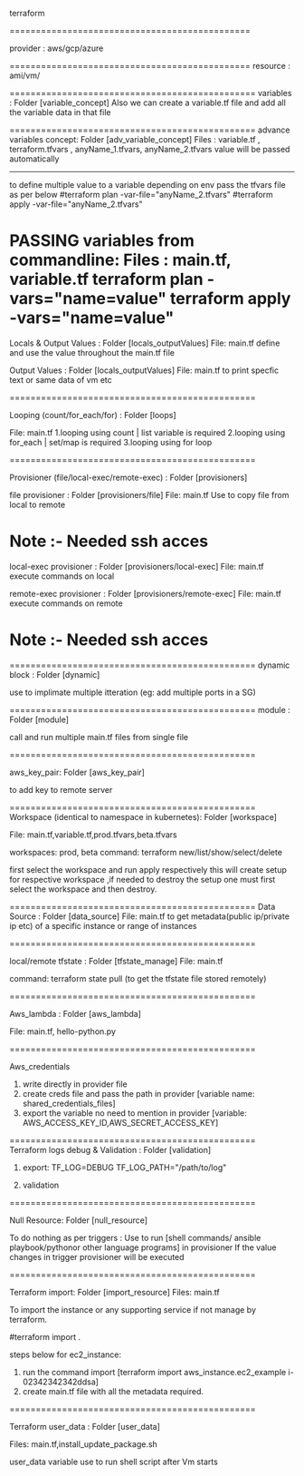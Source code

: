 terraform 

==============================================

 provider : aws/gcp/azure 


==============================================
 resource   :  ami/vm/   


===============================================
variables :   Folder  [variable_concept]
Also we can create a  variable.tf file  and add all the variable data in that file

===============================================
advance variables concept:   Folder  [adv_variable_concept]
Files  :  variable.tf , terraform.tfvars , anyName_1.tfvars, anyName_2.tfvars
value will be passed automatically
____________________________________________________

to  define multiple value to a variable depending on env
pass the tfvars file as per below
#terraform plan -var-file="anyName_2.tfvars"
#terraform apply -var-file="anyName_2.tfvars"


PASSING variables from commandline:
Files : main.tf, variable.tf 
terraform plan -vars="name=value"
terraform apply -vars="name=value"
===============================================

Locals & Output Values : Folder [locals_outputValues]
File: main.tf
define and use the value throughout the main.tf file


Output Values : Folder [locals_outputValues]
File: main.tf
to print specfic text or same data of vm etc

===============================================

Looping  (count/for_each/for) : Folder [loops]

File: main.tf
1.looping  using count  | list variable is required
2.looping using for_each | set/map is required
3.looping using for loop

===============================================


Provisioner (file/local-exec/remote-exec) : Folder [provisioners]


file provisioner : Folder [provisioners/file]
File: main.tf
Use to copy file from  local to remote
# Note :- Needed ssh  acces 

local-exec provisioner : Folder [provisioners/local-exec] 
File: main.tf
execute commands on local

remote-exec provisioner : Folder [provisioners/remote-exec]
File: main.tf
execute commands on remote
# Note :- Needed ssh  acces 

===============================================
dynamic block :        Folder [dynamic]

use to implimate multiple itteration (eg:  add multiple ports in a SG)

===============================================
module :     Folder [module]

call  and run multiple main.tf files from single file

===============================================

aws_key_pair:     Folder [aws_key_pair]

to add key to remote server 

===============================================
Workspace (identical to  namespace in kubernetes):   Folder [workspace]

File: main.tf,variable.tf,prod.tfvars,beta.tfvars

workspaces: prod, beta
command: terraform new/list/show/select/delete

first select the workspace and run apply respectively this will create setup for respective workspace ,if needed to destroy the setup one must first select the workspace and then destroy.

===============================================
Data Source :  Folder [data_source]
File: main.tf
to get metadata(public ip/private ip etc) of a specific instance or range of instances

===============================================

local/remote tfstate : Folder [tfstate_manage]
File: main.tf

command: terraform state pull (to get the tfstate file stored remotely)

===============================================

Aws_lambda   : Folder [aws_lambda]

File: main.tf, hello-python.py

===============================================

Aws_credentials

1. write directly in provider file
2. create creds file  and pass  the path in provider  [variable name: shared_credentials_files]
3. export the variable no need to mention in provider [variable: AWS_ACCESS_KEY_ID,AWS_SECRET_ACCESS_KEY] 

===============================================
Terraform logs debug & Validation  : Folder [validation]
1. export:
    TF_LOG=DEBUG
    TF_LOG_PATH="/path/to/log"

2. validation

===============================================

Null Resource: Folder [null_resource]

To do nothing  as per triggers : Use to run  [shell commands/ ansible playbook/pythonor other language programs] in provisioner
If the value changes in trigger provisioner will be executed

===============================================

Terraform import:  Folder [import_resource]
Files: main.tf

To import the instance or any supporting service if not manage by terraform.

#terraform import <resource type>.<resource name> <resource id>

steps below for ec2_instance:
1. run the command import [terraform import aws_instance.ec2_example i-02342342342ddsa]
2. create main.tf file with all the metadata  required.

===============================================

Terraform user_data :   Folder [user_data]

Files: main.tf,install_update_package.sh

user_data variable use to run shell script after Vm starts